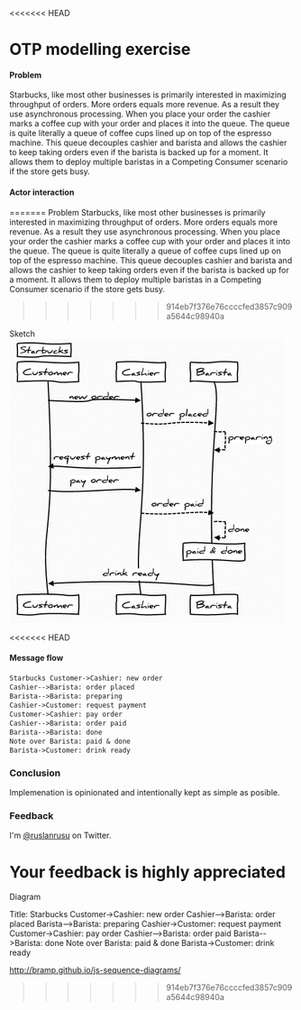 <<<<<<< HEAD
# OTP modelling exercise

#### Problem

Starbucks, like most other businesses is primarily interested in maximizing throughput of orders. More orders equals more revenue. As a result they use asynchronous processing. When you place your order the cashier marks a coffee cup with your order and places it into the queue. The queue is quite literally a queue of coffee cups lined up on top of the espresso machine. This queue decouples cashier and barista and allows the cashier to keep taking orders even if the barista is backed up for a moment. It allows them to deploy multiple baristas in a Competing Consumer scenario if the store gets busy.

#### Actor interaction 
=======
Problem
Starbucks, like most other businesses is primarily interested in maximizing throughput of orders. More orders equals more revenue. As a result they use asynchronous processing. When you place your order the cashier marks a coffee cup with your order and places it into the queue. The queue is quite literally a queue of coffee cups lined up on top of the espresso machine. This queue decouples cashier and barista and allows the cashier to keep taking orders even if the barista is backed up for a moment. It allows them to deploy multiple baristas in a Competing Consumer scenario if the store gets busy.
>>>>>>> 914eb7f376e76ccccfed3857c909a5644c98940a

Sketch
![diagram](https://github.com/ruslander/starbucks/raw/master/doc/diag.png)

<<<<<<< HEAD
#### Message flow 

	Starbucks Customer->Cashier: new order 
	Cashier-->Barista: order placed 
	Barista-->Barista: preparing 
	Cashier->Customer: request payment 
	Customer->Cashier: pay order 
	Cashier-->Barista: order paid 
	Barista-->Barista: done 
	Note over Barista: paid & done 
	Barista->Customer: drink ready


### Conclusion

Implemenation is opinionated and intentionally kept as simple as posible.

### Feedback

I'm [@ruslanrusu](http://twitter.com/ruslanrusu) on Twitter.

Your feedback is highly appreciated
=======
Diagram 

Title: Starbucks
Customer->Cashier: new order
Cashier-->Barista: order placed
Barista-->Barista: preparing
Cashier->Customer: request payment
Customer->Cashier: pay order
Cashier-->Barista: order paid
Barista-->Barista: done
Note over Barista: paid & done
Barista->Customer: drink ready

http://bramp.github.io/js-sequence-diagrams/
>>>>>>> 914eb7f376e76ccccfed3857c909a5644c98940a
